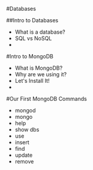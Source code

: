 #Databases

##Intro to Databases
* What is a database?
* SQL vs NoSQL
* 


#Intro to MongoDB
* What is MongoDB?
* Why are we using it?
* Let's Install It!
* 


#Our First MongoDB Commands
* mongod
* mongo
* help
* show dbs
* use
* insert
* find
* update
* remove